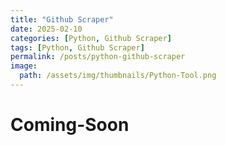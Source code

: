 ```yaml
---
title: "Github Scraper"
date: 2025-02-10
categories: [Python, Github Scraper]
tags: [Python, Github Scraper]
permalink: /posts/python-github-scraper
image:
  path: /assets/img/thumbnails/Python-Tool.png
---
```



# Coming-Soon
